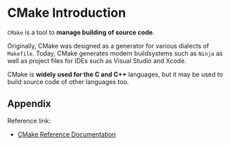 # CMake Introduction

`CMake` is a tool to **manage building of source code**. 

Originally, CMake was designed as a generator for various dialects of `Makefile`. Today, CMake generates modern buildsystems such as `Ninja` as well as project files for IDEs such as Visual Studio and Xcode.

CMake is **widely used for the C and C++** languages, but it may be used to build source code of other languages too.

## Appendix

Reference link:
- <a href="https://cmake.org/cmake/help/latest/">CMake Reference Documentation</a>